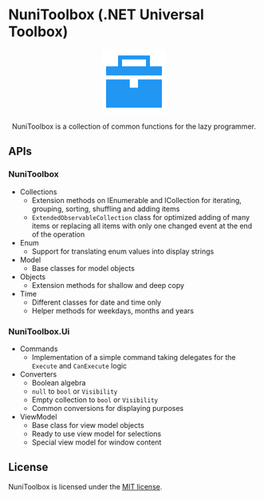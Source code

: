 # NuniToolbox (.NET Universal Toolbox)
<p align="center">
  <img src="https://raw.githubusercontent.com/spiegelp/NuniToolbox/master/icon/icon.png" alt="NuniToolbox icon" width="128px" />
</p>
<p align="center">
  NuniToolbox is a collection of common functions for the lazy programmer.
</p>

## APIs

### NuniToolbox
* Collections
  * Extension methods on IEnumerable and ICollection for iterating, grouping, sorting, shuffling and adding items
  * `ExtendedObservableCollection` class for optimized adding of many items or replacing all items with only one changed event at the end of the operation
* Enum
  * Support for translating enum values into display strings
* Model
  * Base classes for model objects
* Objects
  * Extension methods for shallow and deep copy
* Time
  * Different classes for date and time only
  * Helper methods for weekdays, months and years

### NuniToolbox.Ui
* Commands
  * Implementation of a simple command taking delegates for the `Execute` and `CanExecute` logic
* Converters
  * Boolean algebra
  * `null` to `bool` or `Visibility`
  * Empty collection to `bool` or `Visibility`
  * Common conversions for displaying purposes
* ViewModel
  * Base class for view model objects
  * Ready to use view model for selections
  * Special view model for window content

## License
NuniToolbox is licensed under the [MIT license](https://github.com/spiegelp/NuniToolbox/blob/master/LICENSE).
